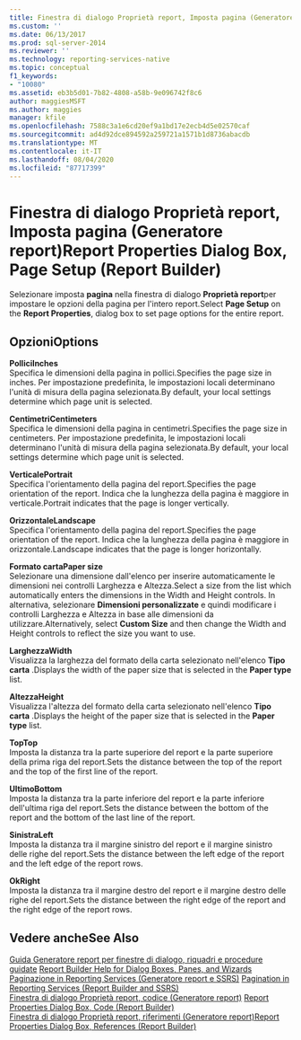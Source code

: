 ```yaml
---
title: Finestra di dialogo Proprietà report, Imposta pagina (Generatore report) | Microsoft Docs
ms.custom: ''
ms.date: 06/13/2017
ms.prod: sql-server-2014
ms.reviewer: ''
ms.technology: reporting-services-native
ms.topic: conceptual
f1_keywords:
- "10080"
ms.assetid: eb3b5d01-7b82-4808-a58b-9e096742f8c6
author: maggiesMSFT
ms.author: maggies
manager: kfile
ms.openlocfilehash: 7588c3a1e6cd20ef9a1bd17e2ecb4d5e02570caf
ms.sourcegitcommit: ad4d92dce894592a259721a1571b1d8736abacdb
ms.translationtype: MT
ms.contentlocale: it-IT
ms.lasthandoff: 08/04/2020
ms.locfileid: "87717399"
---
```

# <a name="report-properties-dialog-box-page-setup-report-builder"></a><span data-ttu-id="7a735-102">Finestra di dialogo Proprietà report, Imposta pagina (Generatore report)</span><span class="sxs-lookup"><span data-stu-id="7a735-102">Report Properties Dialog Box, Page Setup (Report Builder)</span></span>
  <span data-ttu-id="7a735-103">Selezionare imposta **pagina** nella finestra di dialogo **Proprietà report**per impostare le opzioni della pagina per l'intero report.</span><span class="sxs-lookup"><span data-stu-id="7a735-103">Select **Page Setup** on the **Report Properties**, dialog box to set page options for the entire report.</span></span>  
  
## <a name="options"></a><span data-ttu-id="7a735-104">Opzioni</span><span class="sxs-lookup"><span data-stu-id="7a735-104">Options</span></span>  
 <span data-ttu-id="7a735-105">**Pollici**</span><span class="sxs-lookup"><span data-stu-id="7a735-105">**Inches**</span></span>  
 <span data-ttu-id="7a735-106">Specifica le dimensioni della pagina in pollici.</span><span class="sxs-lookup"><span data-stu-id="7a735-106">Specifies the page size in inches.</span></span> <span data-ttu-id="7a735-107">Per impostazione predefinita, le impostazioni locali determinano l'unità di misura della pagina selezionata.</span><span class="sxs-lookup"><span data-stu-id="7a735-107">By default, your local settings determine which page unit is selected.</span></span>  
  
 <span data-ttu-id="7a735-108">**Centimetri**</span><span class="sxs-lookup"><span data-stu-id="7a735-108">**Centimeters**</span></span>  
 <span data-ttu-id="7a735-109">Specifica le dimensioni della pagina in centimetri.</span><span class="sxs-lookup"><span data-stu-id="7a735-109">Specifies the page size in centimeters.</span></span> <span data-ttu-id="7a735-110">Per impostazione predefinita, le impostazioni locali determinano l'unità di misura della pagina selezionata.</span><span class="sxs-lookup"><span data-stu-id="7a735-110">By default, your local settings determine which page unit is selected.</span></span>  
  
 <span data-ttu-id="7a735-111">**Verticale**</span><span class="sxs-lookup"><span data-stu-id="7a735-111">**Portrait**</span></span>  
 <span data-ttu-id="7a735-112">Specifica l'orientamento della pagina del report.</span><span class="sxs-lookup"><span data-stu-id="7a735-112">Specifies the page orientation of the report.</span></span> <span data-ttu-id="7a735-113">Indica che la lunghezza della pagina è maggiore in verticale.</span><span class="sxs-lookup"><span data-stu-id="7a735-113">Portrait indicates that the page is longer vertically.</span></span>  
  
 <span data-ttu-id="7a735-114">**Orizzontale**</span><span class="sxs-lookup"><span data-stu-id="7a735-114">**Landscape**</span></span>  
 <span data-ttu-id="7a735-115">Specifica l'orientamento della pagina del report.</span><span class="sxs-lookup"><span data-stu-id="7a735-115">Specifies the page orientation of the report.</span></span> <span data-ttu-id="7a735-116">Indica che la lunghezza della pagina è maggiore in orizzontale.</span><span class="sxs-lookup"><span data-stu-id="7a735-116">Landscape indicates that the page is longer horizontally.</span></span>  
  
 <span data-ttu-id="7a735-117">**Formato carta**</span><span class="sxs-lookup"><span data-stu-id="7a735-117">**Paper size**</span></span>  
 <span data-ttu-id="7a735-118">Selezionare una dimensione dall'elenco per inserire automaticamente le dimensioni nei controlli Larghezza e Altezza.</span><span class="sxs-lookup"><span data-stu-id="7a735-118">Select a size from the list which automatically enters the dimensions in the Width and Height controls.</span></span> <span data-ttu-id="7a735-119">In alternativa, selezionare **Dimensioni personalizzate** e quindi modificare i controlli Larghezza e Altezza in base alle dimensioni da utilizzare.</span><span class="sxs-lookup"><span data-stu-id="7a735-119">Alternatively, select **Custom Size** and then change the Width and Height controls to reflect the size you want to use.</span></span>  
  
 <span data-ttu-id="7a735-120">**Larghezza**</span><span class="sxs-lookup"><span data-stu-id="7a735-120">**Width**</span></span>  
 <span data-ttu-id="7a735-121">Visualizza la larghezza del formato della carta selezionato nell'elenco **Tipo carta** .</span><span class="sxs-lookup"><span data-stu-id="7a735-121">Displays the width of the paper size that is selected in the **Paper type** list.</span></span>  
  
 <span data-ttu-id="7a735-122">**Altezza**</span><span class="sxs-lookup"><span data-stu-id="7a735-122">**Height**</span></span>  
 <span data-ttu-id="7a735-123">Visualizza l'altezza del formato della carta selezionato nell'elenco **Tipo carta** .</span><span class="sxs-lookup"><span data-stu-id="7a735-123">Displays the height of the paper size that is selected in the **Paper type** list.</span></span>  
  
 <span data-ttu-id="7a735-124">**Top**</span><span class="sxs-lookup"><span data-stu-id="7a735-124">**Top**</span></span>  
 <span data-ttu-id="7a735-125">Imposta la distanza tra la parte superiore del report e la parte superiore della prima riga del report.</span><span class="sxs-lookup"><span data-stu-id="7a735-125">Sets the distance between the top of the report and the top of the first line of the report.</span></span>  
  
 <span data-ttu-id="7a735-126">**Ultimo**</span><span class="sxs-lookup"><span data-stu-id="7a735-126">**Bottom**</span></span>  
 <span data-ttu-id="7a735-127">Imposta la distanza tra la parte inferiore del report e la parte inferiore dell'ultima riga del report.</span><span class="sxs-lookup"><span data-stu-id="7a735-127">Sets the distance between the bottom of the report and the bottom of the last line of the report.</span></span>  
  
 <span data-ttu-id="7a735-128">**Sinistra**</span><span class="sxs-lookup"><span data-stu-id="7a735-128">**Left**</span></span>  
 <span data-ttu-id="7a735-129">Imposta la distanza tra il margine sinistro del report e il margine sinistro delle righe del report.</span><span class="sxs-lookup"><span data-stu-id="7a735-129">Sets the distance between the left edge of the report and the left edge of the report rows.</span></span>  
  
 <span data-ttu-id="7a735-130">**Ok**</span><span class="sxs-lookup"><span data-stu-id="7a735-130">**Right**</span></span>  
 <span data-ttu-id="7a735-131">Imposta la distanza tra il margine destro del report e il margine destro delle righe del report.</span><span class="sxs-lookup"><span data-stu-id="7a735-131">Sets the distance between the right edge of the report and the right edge of the report rows.</span></span>  
  
## <a name="see-also"></a><span data-ttu-id="7a735-132">Vedere anche</span><span class="sxs-lookup"><span data-stu-id="7a735-132">See Also</span></span>  
 <span data-ttu-id="7a735-133">[Guida Generatore report per finestre di dialogo, riquadri e procedure guidate](../../2014/reporting-services/report-builder-help-for-dialog-boxes-panes-and-wizards.md) </span><span class="sxs-lookup"><span data-stu-id="7a735-133">[Report Builder Help for Dialog Boxes, Panes, and Wizards](../../2014/reporting-services/report-builder-help-for-dialog-boxes-panes-and-wizards.md) </span></span>  
 <span data-ttu-id="7a735-134">[Paginazione in Reporting Services &#40;Generatore report e SSRS&#41;](report-design/pagination-in-reporting-services-report-builder-and-ssrs.md) </span><span class="sxs-lookup"><span data-stu-id="7a735-134">[Pagination in Reporting Services &#40;Report Builder  and SSRS&#41;](report-design/pagination-in-reporting-services-report-builder-and-ssrs.md) </span></span>  
 <span data-ttu-id="7a735-135">[Finestra di dialogo Proprietà report, codice &#40;Generatore report&#41;](../../2014/reporting-services/report-properties-dialog-box-code-report-builder.md) </span><span class="sxs-lookup"><span data-stu-id="7a735-135">[Report Properties Dialog Box, Code &#40;Report Builder&#41;](../../2014/reporting-services/report-properties-dialog-box-code-report-builder.md) </span></span>  
 [<span data-ttu-id="7a735-136">Finestra di dialogo Proprietà report, riferimenti &#40;Generatore report&#41;</span><span class="sxs-lookup"><span data-stu-id="7a735-136">Report Properties Dialog Box, References &#40;Report Builder&#41;</span></span>](../../2014/reporting-services/report-properties-dialog-box-references-report-builder.md)  
  
  
